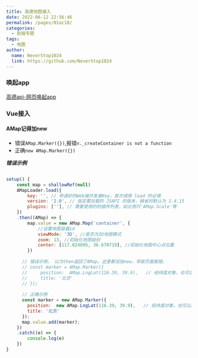 ```yaml
---
title: 高德地图接入
date: 2022-06-12 22:56:46
permalink: /pages/01ac18/
categories:
  - 前端专题
tags:
  - 地图
author: 
  name: NeverStop1024
  link: https://github.com/NeverStop1024
---
```

### 唤起app
[高德api-网页唤起app](https://lbs.amap.com/api/uri-api/guide/mobile-web/point)

### Vue接入
#### AMap记得加new
* 错误```AMap.Marker({})```,报错```n._createContainer is not a function```
* 正确```new AMap.Marker({})```

***错误示例***
```js

setup() {
    const map = shallowRef(null)
    AMapLoader.load({
        key: '', // 申请好的Web端开发者Key，首次调用 load 时必填
        version: '2.0', // 指定要加载的 JSAPI 的版本，缺省时默认为 1.4.15
        plugins: [''], // 需要使用的的插件列表，如比例尺'AMap.Scale'等
    })
    .then((AMap) => {
        map.value = new AMap.Map('container', {
            //设置地图容器id
            viewMode: '3D', //是否为3D地图模式
            zoom: 13, //初始化地图级别
            center: [117.024095, 36.670719], //初始化地图中心点位置
        })
      
      // 错误示例， 以为then返回了AMap，这里都没加new，导致页面报错，
      // const marker = AMap.Marker({
      //     position:  AMap.LngLat(116.39, 39.9),   // 经纬度对象，也可以是经纬度构成的一维数组[116.39, 39.9]
      //     title: '北京'
      // });
      
      // 正确示例
      const marker = new AMap.Marker({
        position:  new AMap.LngLat(116.39, 39.9),   // 经纬度对象，也可以是经纬度构成的一维数组[116.39, 39.9]
        title: '北京'
      });
      map.value.add(marker);
    })
    .catch((e) => {
        console.log(e)
    })
}
```
